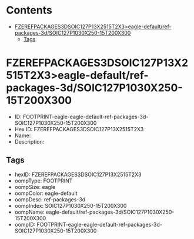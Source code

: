 



Contents
========

* [FZEREFPACKAGES3DSOIC127P13X2515T2X3>eagle-default/ref-packages-3d/SOIC127P1030X250-15T200X300](#fzerefpackages3dsoic127p13x2515t2x3eagle-defaultref-packages-3dsoic127p1030x250-15t200x300)
	* [Tags](#tags)

# FZEREFPACKAGES3DSOIC127P13X2515T2X3>eagle-default/ref-packages-3d/SOIC127P1030X250-15T200X300

- ID: FOOTPRINT-eagle-eagle-default-ref-packages-3d-SOIC127P1030X250-15T200X300
- Hex ID: FZEREFPACKAGES3DSOIC127P13X2515T2X3
- Name: 
- Description: 

## Tags

- hexID: FZEREFPACKAGES3DSOIC127P13X2515T2X3
- oompType: FOOTPRINT
- oompSize: eagle
- oompColor: eagle-default
- oompDesc: ref-packages-3d
- oompIndex: SOIC127P1030X250-15T200X300
- oompName: eagle-default/ref-packages-3d/SOIC127P1030X250-15T200X300
- oompID: FOOTPRINT-eagle-eagle-default-ref-packages-3d-SOIC127P1030X250-15T200X300
